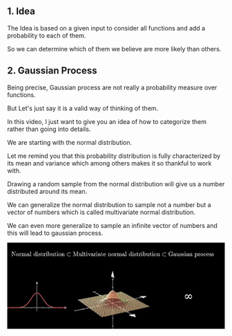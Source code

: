 
## 1. Idea

The Idea is based on a given input to consider all functions and add a probability to each of them.

So we can determine which of them we believe are more likely than others.

## 2. Gaussian Process

Being precise, Gaussian process are not really a probability measure over functions.

But Let's just say it is a valid way of thinking of them.

In this video, I just want to give you an idea of how to categorize them rather than going into details. 

We are starting with the normal distribution.

Let me remind you that this probability distribution is fully characterized by its mean and variance which among others makes it so thankful to work with.

Drawing a random sample from the normal distribution will give us a number distributed around its mean.

We can generalize the normal distribution to sample not a number but a vector of numbers which is called multivariate normal distribution.

We can even more generalize to sample an infinite vector of numbers and this will lead to gaussian process.

<img src="../Img/gaussian_process.PNG">